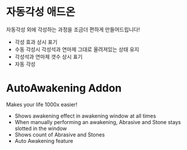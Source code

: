 # 자동각성 애드온
자동각성 외에 각성하는 과정을 조금더 편하게 만들어드립니다!

* 각성 효과 상시 표기
* 수동 각성시 각성석과 연마제 그대로 올려져있는 상태 유지
* 각성석과 연마제 갯수 상시 표기
* 자동 각성

# AutoAwakening Addon
Makes your life 1000x easier!

* Shows awakening effect in awakening window at all times
* When manually performing an awakening, Abrasive and Stone stays slotted in the window
* Shows count of Abrasive and Stones
* Auto Awakening feature